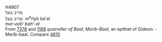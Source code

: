 <body>
  <p>H4807<br>  מריב בּעל  <br> מְרִיבּ בַּעַל  ‎  m<sup>e</sup>rı̂yb ba‛al  <br><i>mer-eeb‘</i> <i>bah‘-al </i><br>From <a href="h7378.htm">7378</a> and <a href="h1168.htm">1168</a>  <i>quarreller</i> <i>of</i> <i>Baal</i>; <i>Merib-Baal</i>, an epithet of Gideon: - Merib-baal. Compare <a href="h4810.htm">4810</a> <br></p>
 </body>